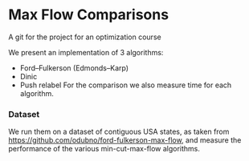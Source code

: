 # Max Flow Comparisons
A git for the project for an optimization course

We present an implementation of 3 algorithms:
- Ford–Fulkerson (Edmonds–Karp)
- Dinic
- Push relabel
For the comparison we also measure time for each algorithm.

### Dataset
We run them on a dataset of contiguous USA states, as taken from https://github.com/odubno/ford-fulkerson-max-flow, and measure the performance of the various min-cut-max-flow algorithms.
